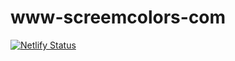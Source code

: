 # www-screemcolors-com
[![Netlify Status](https://api.netlify.com/api/v1/badges/e0dcb7a0-2817-4a84-b3f6-a63b17b8ea74/deploy-status)](https://app.netlify.com/sites/www-screemcolors-com/deploys)
